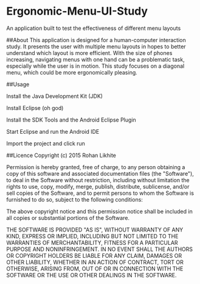 # Ergonomic-Menu-UI-Study
An application built to test the effectiveness of different menu layouts

##About
This application is designed for a human-computer interaction study. It presents the user with multiple menu layouts in hopes to better understand which layout is more efficient.  With the size of phones increasing, navigating menus with one hand can be a problematic task, especially while the user is in motion. This study focuses on a diagonal menu, which could be more ergonomically pleasing. 

##Usage

Install the Java Development Kit (JDK)

Install Eclipse (oh god)

Install the SDK Tools and the Android Eclipse Plugin

Start Eclipse and run the Android IDE

Import the project and click run

##Licence 
Copyright (c) 2015 Rohan Likhite

Permission is hereby granted, free of charge, to any person obtaining a copy of this software and associated documentation files (the "Software"), to deal in the Software without restriction, including without limitation the rights to use, copy, modify, merge, publish, distribute, sublicense, and/or sell copies of the Software, and to permit persons to whom the Software is furnished to do so, subject to the following conditions:

The above copyright notice and this permission notice shall be included in all copies or substantial portions of the Software.

THE SOFTWARE IS PROVIDED "AS IS", WITHOUT WARRANTY OF ANY KIND, EXPRESS OR IMPLIED, INCLUDING BUT NOT LIMITED TO THE WARRANTIES OF MERCHANTABILITY, FITNESS FOR A PARTICULAR PURPOSE AND NONINFRINGEMENT. IN NO EVENT SHALL THE AUTHORS OR COPYRIGHT HOLDERS BE LIABLE FOR ANY CLAIM, DAMAGES OR OTHER LIABILITY, WHETHER IN AN ACTION OF CONTRACT, TORT OR OTHERWISE, ARISING FROM, OUT OF OR IN CONNECTION WITH THE SOFTWARE OR THE USE OR OTHER DEALINGS IN THE SOFTWARE.


